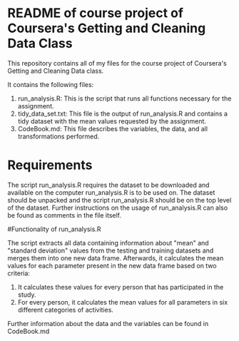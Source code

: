 # README of course project of Coursera's Getting and Cleaning Data Class
This repository contains all of my files for the course project of Coursera's Getting and Cleaning Data class.

It contains the following files:

  1. run_analysis.R: This is the script that runs all functions necessary for the assignment.
  2. tidy_data_set.txt: This file is the output of run_analysis.R and contains a tidy dataset with the mean values requested by the assignment.
  3. CodeBook.md: This file describes the variables, the data, and all transformations performed.
  
# Requirements

The script run_analysis.R requires the dataset to be downloaded and available on the computer run_analysis.R is to be used on.
The dataset should be unpacked and the script run_analysis.R should be on the top level of the dataset. Further
instructions on the usage of run_analysis.R can also be found as comments in the file itself.

#Functionality of run_analysis.R

The script extracts all data containing information about "mean" and "standard deviation" values from the testing and
training datasets and merges them into one new data frame. Afterwards, it calculates the mean values for each parameter present
in the new data frame based on two criteria:

  1. It calculates these values for every person that has participated in the study.
  2. For every person, it calculates the mean values for all parameters in six different categories of activities.
  
Further information about the data and the variables can be found in CodeBook.md
  
